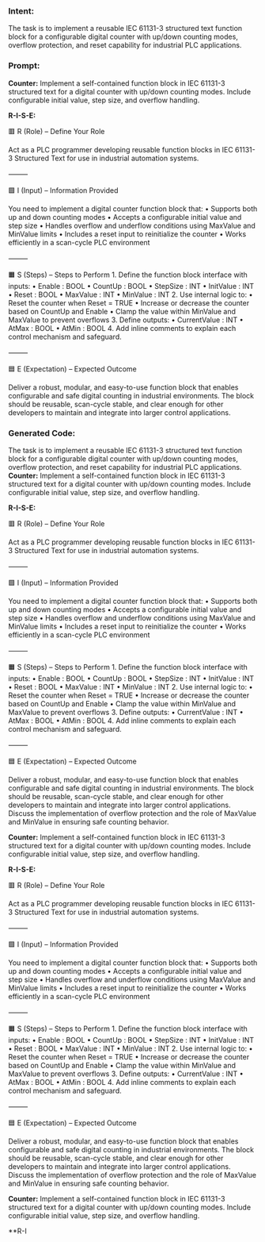 ### Intent:
The task is to implement a reusable IEC 61131-3 structured text function block for a configurable digital counter with up/down counting modes, overflow protection, and reset capability for industrial PLC applications.

### Prompt:
**Counter:**
Implement a self-contained function block in IEC 61131-3 structured text for a digital counter with up/down counting modes. Include configurable initial value, step size, and overflow handling.


**R-I-S-E:**

🟥 R (Role) – Define Your Role

Act as a PLC programmer developing reusable function blocks in IEC 61131-3 Structured Text for use in industrial automation systems.

⸻

🟩 I (Input) – Information Provided

You need to implement a digital counter function block that:
	•	Supports both up and down counting modes
	•	Accepts a configurable initial value and step size
	•	Handles overflow and underflow conditions using MaxValue and MinValue limits
	•	Includes a reset input to reinitialize the counter
	•	Works efficiently in a scan-cycle PLC environment

⸻

🟧 S (Steps) – Steps to Perform
	1.	Define the function block interface with inputs:
	•	Enable : BOOL
	•	CountUp : BOOL
	•	StepSize : INT
	•	InitValue : INT
	•	Reset : BOOL
	•	MaxValue : INT
	•	MinValue : INT
	2.	Use internal logic to:
	•	Reset the counter when Reset = TRUE
	•	Increase or decrease the counter based on CountUp and Enable
	•	Clamp the value within MinValue and MaxValue to prevent overflows
	3.	Define outputs:
	•	CurrentValue : INT
	•	AtMax : BOOL
	•	AtMin : BOOL
	4.	Add inline comments to explain each control mechanism and safeguard.

⸻

🟦 E (Expectation) – Expected Outcome

Deliver a robust, modular, and easy-to-use function block that enables configurable and safe digital counting in industrial environments. The block should be reusable, scan-cycle stable, and clear enough for other developers to maintain and integrate into larger control applications.

### Generated Code:
The task is to implement a reusable IEC 61131-3 structured text function block for a configurable digital counter with up/down counting modes, overflow protection, and reset capability for industrial PLC applications.
**Counter:**
Implement a self-contained function block in IEC 61131-3 structured text for a digital counter with up/down counting modes. Include configurable initial value, step size, and overflow handling.


**R-I-S-E:**

🟥 R (Role) – Define Your Role

Act as a PLC programmer developing reusable function blocks in IEC 61131-3 Structured Text for use in industrial automation systems.

⸻

🟩 I (Input) – Information Provided

You need to implement a digital counter function block that:
	•	Supports both up and down counting modes
	•	Accepts a configurable initial value and step size
	•	Handles overflow and underflow conditions using MaxValue and MinValue limits
	•	Includes a reset input to reinitialize the counter
	•	Works efficiently in a scan-cycle PLC environment

⸻

🟧 S (Steps) – Steps to Perform
	1.	Define the function block interface with inputs:
	•	Enable : BOOL
	•	CountUp : BOOL
	•	StepSize : INT
	•	InitValue : INT
	•	Reset : BOOL
	•	MaxValue : INT
	•	MinValue : INT
	2.	Use internal logic to:
	•	Reset the counter when Reset = TRUE
	•	Increase or decrease the counter based on CountUp and Enable
	•	Clamp the value within MinValue and MaxValue to prevent overflows
	3.	Define outputs:
	•	CurrentValue : INT
	•	AtMax : BOOL
	•	AtMin : BOOL
	4.	Add inline comments to explain each control mechanism and safeguard.

⸻

🟦 E (Expectation) – Expected Outcome

Deliver a robust, modular, and easy-to-use function block that enables configurable and safe digital counting in industrial environments. The block should be reusable, scan-cycle stable, and clear enough for other developers to maintain and integrate into larger control applications. Discuss the implementation of overflow protection and the role of MaxValue and MinValue in ensuring safe counting behavior.

**Counter:**
Implement a self-contained function block in IEC 61131-3 structured text for a digital counter with up/down counting modes. Include configurable initial value, step size, and overflow handling.


**R-I-S-E:**

🟥 R (Role) – Define Your Role

Act as a PLC programmer developing reusable function blocks in IEC 61131-3 Structured Text for use in industrial automation systems.

⸻

🟩 I (Input) – Information Provided

You need to implement a digital counter function block that:
	•	Supports both up and down counting modes
	•	Accepts a configurable initial value and step size
	•	Handles overflow and underflow conditions using MaxValue and MinValue limits
	•	Includes a reset input to reinitialize the counter
	•	Works efficiently in a scan-cycle PLC environment

⸻

🟧 S (Steps) – Steps to Perform
	1.	Define the function block interface with inputs:
	•	Enable : BOOL
	•	CountUp : BOOL
	•	StepSize : INT
	•	InitValue : INT
	•	Reset : BOOL
	•	MaxValue : INT
	•	MinValue : INT
	2.	Use internal logic to:
	•	Reset the counter when Reset = TRUE
	•	Increase or decrease the counter based on CountUp and Enable
	•	Clamp the value within MinValue and MaxValue to prevent overflows
	3.	Define outputs:
	•	CurrentValue : INT
	•	AtMax : BOOL
	•	AtMin : BOOL
	4.	Add inline comments to explain each control mechanism and safeguard.

⸻

🟦 E (Expectation) – Expected Outcome

Deliver a robust, modular, and easy-to-use function block that enables configurable and safe digital counting in industrial environments. The block should be reusable, scan-cycle stable, and clear enough for other developers to maintain and integrate into larger control applications. Discuss the implementation of overflow protection and the role of MaxValue and MinValue in ensuring safe counting behavior.

**Counter:**
Implement a self-contained function block in IEC 61131-3 structured text for a digital counter with up/down counting modes. Include configurable initial value, step size, and overflow handling.


**R-I
